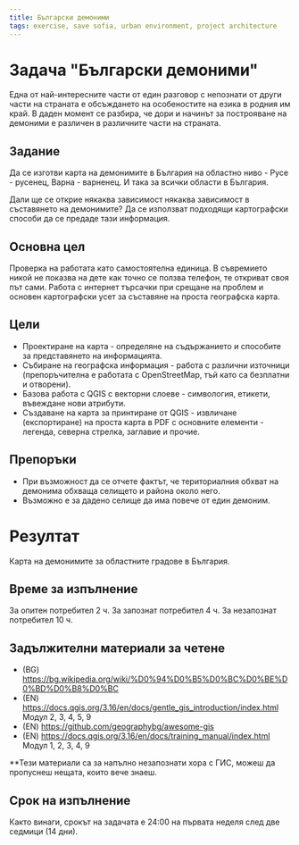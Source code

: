 ```yaml
---
title: Български демоними
tags: exercise, save sofia, urban environment, project architecture
---
```

# Задача "Български демоними"

Една от най-интересните части от един разговор с непознати от други части на страната е обсъждането на особеностите на езика в родния им край. В даден момент се разбира, че дори и начинът за построяване на демоними е различен в различните части на страната.

## Задание

Да се изготви карта на демонимите в България на областно ниво - Русе - русенец, Варна - варненец. И така за всички области в България.

Дали ще се открие някаква зависимост някаква зависимост в съставянето на демонимите? Да се използват подходящи картографски способи да се предаде тази информация.

## Основна цел

Проверка на работата като самостоятелна единица. В съвремието никой не показва на дете как точно се ползва телефон, те откриват своя път сами. Работа с интернет търсачки при срещане на проблем и основен картографски усет за съставяне на проста географска карта.

## Цели

- Проектиране на карта - определяне на съдържанието и способите за представянето на информацията.
- Събиране на географска информация - работа с различни източници (препоръчителна е работата с OpenStreetMap, тъй като са безплатни и отворени).
- Базова работа с QGIS с векторни слоеве - симвология, етикети, въвеждане нови атрибути.
- Създаване на карта за принтиране от QGIS - извличане (експортиране) на проста карта в PDF с основните елементи - легенда, северна стрелка, заглавие и прочие.

## Препоръки

- При възможност да се отчете фактът, че териториалния обхват на демонима обхваща селището и района около него.
- Възможно е за дадено селище да има повече от един демоним.

# Резултат

Карта на демонимите за областните градове в България.

## Време за изпълнение

За опитен потребител 2 ч.
За запознат потребител 4 ч.
За незапознат потребител 10 ч.

## Задължителни материали за четене

- (BG) https://bg.wikipedia.org/wiki/%D0%94%D0%B5%D0%BC%D0%BE%D0%BD%D0%B8%D0%BC
- (EN) https://docs.qgis.org/3.16/en/docs/gentle_gis_introduction/index.html Модул 2, 3, 4, 5, 9
- (EN) https://github.com/geographybg/awesome-gis
- (EN) https://docs.qgis.org/3.16/en/docs/training_manual/index.html Модул 1, 2, 3, 4, 9

**Тези материали са за напълно незапознати хора с ГИС, можеш да пропуснеш нещата, които вече знаеш.

## Срок на изпълнение

Както винаги, срокът на задачата е 24:00 на първата неделя след две седмици (14 дни).
